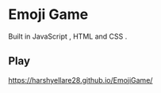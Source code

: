# Emoji Game 

Built in JavaScript , HTML and CSS . 
 
## Play
  https://harshyellare28.github.io/EmojiGame/

  
